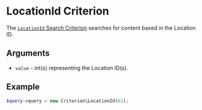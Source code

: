 # LocationId Criterion

The [`LocationId` Search Criterion](https://github.com/ibexa/core/blob/main/src/contracts/Repository/Values/Content/Query/Criterion/LocationId.php)
searches for content based in the Location ID.

## Arguments

- `value` - int(s) representing the Location ID(s).

## Example

``` php
$query->query = new Criterion\LocationId(62);
```
